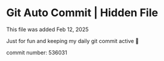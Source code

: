 # Git Auto Commit | Hidden File

This file was added Feb 12, 2025

Just for fun and keeping my daily git commit active 🤪

commit number: 536031
